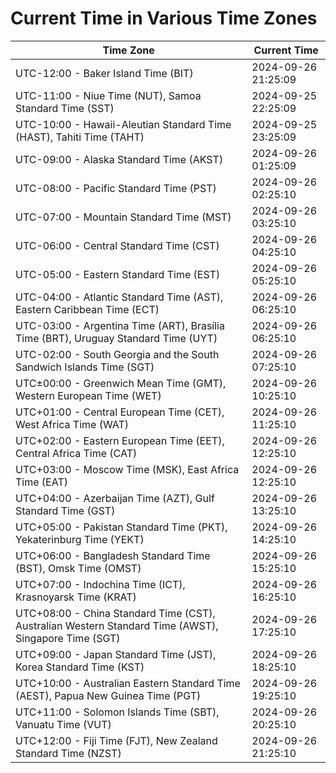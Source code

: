 # Current Time in Various Time Zones

| Time Zone | Current Time |
|-----------|--------------|
| UTC-12:00 - Baker Island Time (BIT) | 2024-09-26 21:25:09 |
| UTC-11:00 - Niue Time (NUT), Samoa Standard Time (SST) | 2024-09-25 22:25:09 |
| UTC-10:00 - Hawaii-Aleutian Standard Time (HAST), Tahiti Time (TAHT) | 2024-09-25 23:25:09 |
| UTC-09:00 - Alaska Standard Time (AKST) | 2024-09-26 01:25:09 |
| UTC-08:00 - Pacific Standard Time (PST) | 2024-09-26 02:25:10 |
| UTC-07:00 - Mountain Standard Time (MST) | 2024-09-26 03:25:10 |
| UTC-06:00 - Central Standard Time (CST) | 2024-09-26 04:25:10 |
| UTC-05:00 - Eastern Standard Time (EST) | 2024-09-26 05:25:10 |
| UTC-04:00 - Atlantic Standard Time (AST), Eastern Caribbean Time (ECT) | 2024-09-26 06:25:10 |
| UTC-03:00 - Argentina Time (ART), Brasília Time (BRT), Uruguay Standard Time (UYT) | 2024-09-26 06:25:10 |
| UTC-02:00 - South Georgia and the South Sandwich Islands Time (SGT) | 2024-09-26 07:25:10 |
| UTC±00:00 - Greenwich Mean Time (GMT), Western European Time (WET) | 2024-09-26 10:25:10 |
| UTC+01:00 - Central European Time (CET), West Africa Time (WAT) | 2024-09-26 11:25:10 |
| UTC+02:00 - Eastern European Time (EET), Central Africa Time (CAT) | 2024-09-26 12:25:10 |
| UTC+03:00 - Moscow Time (MSK), East Africa Time (EAT) | 2024-09-26 12:25:10 |
| UTC+04:00 - Azerbaijan Time (AZT), Gulf Standard Time (GST) | 2024-09-26 13:25:10 |
| UTC+05:00 - Pakistan Standard Time (PKT), Yekaterinburg Time (YEKT) | 2024-09-26 14:25:10 |
| UTC+06:00 - Bangladesh Standard Time (BST), Omsk Time (OMST) | 2024-09-26 15:25:10 |
| UTC+07:00 - Indochina Time (ICT), Krasnoyarsk Time (KRAT) | 2024-09-26 16:25:10 |
| UTC+08:00 - China Standard Time (CST), Australian Western Standard Time (AWST), Singapore Time (SGT) | 2024-09-26 17:25:10 |
| UTC+09:00 - Japan Standard Time (JST), Korea Standard Time (KST) | 2024-09-26 18:25:10 |
| UTC+10:00 - Australian Eastern Standard Time (AEST), Papua New Guinea Time (PGT) | 2024-09-26 19:25:10 |
| UTC+11:00 - Solomon Islands Time (SBT), Vanuatu Time (VUT) | 2024-09-26 20:25:10 |
| UTC+12:00 - Fiji Time (FJT), New Zealand Standard Time (NZST) | 2024-09-26 21:25:10 |
